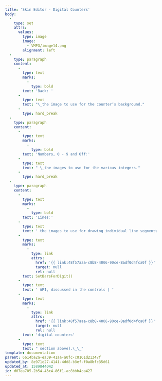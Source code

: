 ```yaml
---
title: 'Skin Editor - Digital Counters'
body:
  -
    type: set
    attrs:
      values:
        type: image
        image:
          - VMPG/image14.png
        alignment: left
  -
    type: paragraph
    content:
      -
        type: text
        marks:
          -
            type: bold
        text: 'Back: '
      -
        type: text
        text: "\_the image to use for the counter’s background."
      -
        type: hard_break
  -
    type: paragraph
    content:
      -
        type: text
        marks:
          -
            type: bold
        text: 'Numbers, 0 - 9 and Off:'
      -
        type: text
        text: " \_the images to use for the various integers."
      -
        type: hard_break
  -
    type: paragraph
    content:
      -
        type: text
        marks:
          -
            type: bold
        text: 'Lines:'
      -
        type: text
        text: ' the images to use for drawing individual line segments (see the '
      -
        type: text
        marks:
          -
            type: link
            attrs:
              href: '{{ link:48f57aaa-c8b8-4006-90ce-8adf0d4fca0f }}'
              target: null
              rel: null
        text: SetBarsForDigit()
      -
        type: text
        text: ' API, discussed in the controls | '
      -
        type: text
        marks:
          -
            type: link
            attrs:
              href: '{{ link:48f57aaa-c8b8-4006-90ce-8adf0d4fca0f }}'
              target: null
              rel: null
        text: 'digital counters'
      -
        type: text
        text: " section above).\_\_"
template: documentation
parent: 6614ba2a-ea39-41aa-a0fc-c0161d21347f
updated_by: 8e971c27-4141-4dd8-b8ef-f0a8bfc35d61
updated_at: 1589844042
id: d07ea705-2b54-43c4-86f1-ac8bbb4ca427
---
```

